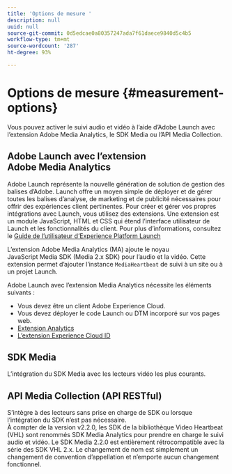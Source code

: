 ```yaml
---
title: 'Options de mesure '
description: null
uuid: null
source-git-commit: 0d5edcae0a80357247ada7f61daece9840d5c4b5
workflow-type: tm+mt
source-wordcount: '287'
ht-degree: 93%

---
```



# Options de mesure {#measurement-options}

Vous pouvez activer le suivi audio et vidéo à l’aide d’Adobe Launch avec l’extension Adobe Media Analytics, le SDK Media ou l’API Media Collection.

## Adobe Launch avec l’extension Adobe Media Analytics

Adobe Launch représente la nouvelle génération de solution de gestion des balises d’Adobe. Launch offre un moyen simple de déployer et de gérer toutes les balises d’analyse, de marketing et de publicité nécessaires pour offrir des expériences client pertinentes. Pour créer et gérer vos propres intégrations avec Launch, vous utilisez des extensions. Une extension est un module JavaScript, HTML et CSS qui étend l’interface utilisateur de Launch et les fonctionnalités du client. Pour plus d’informations, consultez le [Guide de l’utilisateur d’Experience Platform Launch](https://docs.adobe.com/content/help/fr-FR/experience-cloud/user-guides/home.translate.html)

L’extension Adobe Media Analytics (MA) ajoute le noyau JavaScript Media SDK (Media 2.x SDK) pour l’audio et la vidéo. Cette extension permet d’ajouter l’instance `MediaHeartbeat` de suivi à un site ou à un projet Launch.

Adobe Launch avec l’extension Media Analytics nécessite les éléments suivants :
* Vous devez être un client Adobe Experience Cloud.
* Vous devez déployer le code Launch ou DTM incorporé sur vos pages web.
* [Extension Analytics](https://experienceleague.adobe.com/docs/launch/using/extensions-ref/adobe-extension/analytics-extension/overview.html)
* [L’extension Experience Cloud ID](https://experienceleague.adobe.com/docs/launch/using/extensions-ref/adobe-extension/id-service-extension/overview.html)

## SDK Media

L’intégration du SDK Media avec les lecteurs vidéo les plus courants.

## API Media Collection (API RESTful)

S’intègre à des lecteurs sans prise en charge de SDK ou lorsque l’intégration du SDK n’est pas nécessaire.<br>À compter de la version v2.2.0, les SDK de la bibliothèque Video Heartbeat (VHL) sont renommés SDK Media Analytics pour prendre en charge le suivi audio et vidéo. Le SDK Media 2.2.0 est entièrement rétrocompatible avec la série des SDK VHL 2.x. Le changement de nom est simplement un changement de convention d’appellation et n’emporte aucun changement fonctionnel.
